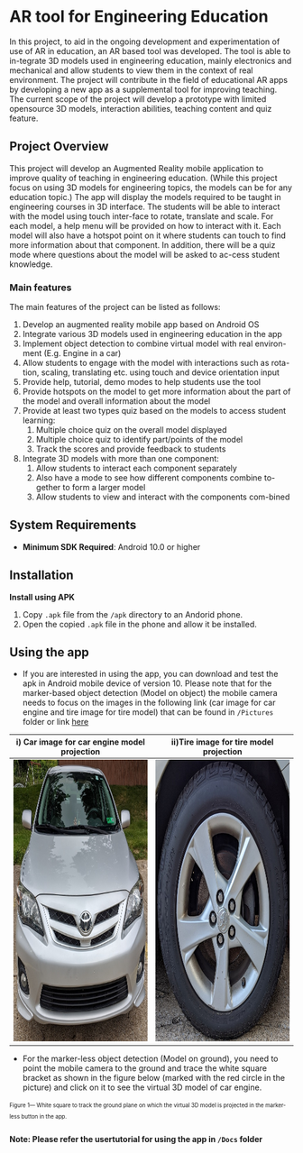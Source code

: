 # AR tool for Engineering Education
In this project, to aid in the ongoing development and experimentation of use of AR in education, an AR based tool was developed. The tool is able to in-tegrate 3D models used in engineering education, mainly electronics and mechanical and allow students to view them in the context of real environment. The project will contribute in the field of educational AR apps by developing a new app as a supplemental tool for improving teaching. The current scope of the project will develop a prototype with limited opensource 3D models, interaction abilities, teaching content and quiz feature. 

## Project Overview
This project will develop an Augmented Reality mobile application to improve quality of teaching in engineering education. (While this project focus on using 3D models for engineering topics, the models can be for any education topic.) The app will display the models required to be taught in engineering courses in 3D interface. The students will be able to interact with the model using touch inter-face to rotate, translate and scale. For each model, a help menu will be provided on how to interact with it. Each model will also have a hotspot point on it where students can touch to find more information about that component. In addition, there will be a quiz mode where questions about the model will be asked to ac-cess student knowledge. 
### Main features 
The main features of the project can be listed as follows:
1. Develop an augmented reality mobile app based on Android OS
2. Integrate various 3D models used in engineering education in the app
3. Implement object detection to combine virtual model with real environ-ment (E.g. Engine in a car)
4. Allow students to engage with the model with interactions such as rota-tion, scaling, translating etc. using touch and device orientation input
5. Provide help, tutorial, demo modes to help students use the tool
6. Provide hotspots on the model to get more information about the part of the model and overall information about the model
7. Provide at least two types quiz based on the models to access student learning:
   1. Multiple choice quiz on the overall model displayed
   2. Multiple choice quiz to identify part/points of the model
   3. Track the scores and provide feedback to students
8. Integrate 3D models with more than one component: 
   1. Allow students to interact each component separately
   2. Also have a mode to see how different components combine to-gether to form a larger model
   3. Allow students to view and interact with the components com-bined

## System Requirements

- **Minimum SDK Required**: Android 10.0 or higher 

## Installation 

**Install using APK**

1. Copy `.apk` file from the `/apk` directory to an Andorid phone.
2. Open the copied `.apk` file in the phone and allow it be installed.
	
## Using the app

- If you are interested in using the app, you can download and test the apk in Android mobile device of version 10. Please note that for the marker-based object detection (Model on object) the mobile camera needs to focus on the images in the following link (car image for car engine and tire image for tire model) that can be found in ```/Pictures``` folder or link [here](https://gtvault-my.sharepoint.com/:f:/g/personal/mshrestha6_gatech_edu/EtDA-fmSCBdDiK6TRp_h55EB4LkIT1eseg2l_UE0Yhraag)

i) Car image for car engine model projection | ii)Tire image for tire model projection
---------------------------------------------|-----------------------------------------
<img src ="Pictures/car_image.jpg" width= "500" height = "500"> | <img src ="Pictures/tire_image.jpg" width= "500" height = "500">


- For the marker-less object detection (Model on ground), you need to point the mobile camera to the ground and trace the white square bracket as shown in the figure below (marked with the red circle in the picture) and click on it to see the virtual 3D model of car engine.
<p align="center> 
	  <img src ="Pictures/plane_finder1.jpg" width= "300" height = "500">
</p>
<sub><sup>Figure 1— White square to track the ground plane on which the virtual 3D model is projected in the marker-less button in the app.</sup></sub>

#### Note: Please refer the usertutorial for using the app in ```/Docs``` folder
